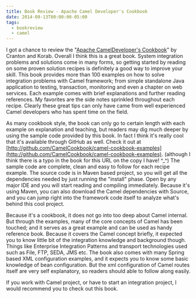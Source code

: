 ```yaml
---
title: Book Review - Apache Camel Developer's Cookbook
date: 2014-09-13T00:00:00-05:00
tags:
  - bookreview
  - camel
---
```


I got a chance to review the "[Apache CamelDeveloper's Cookbook](https://www.packtpub.com/application-development/apache-camel-developers-cookbook)" by Cranton and Korab. Overall I think this is a
great book. System integration problems and solutions come in many forms, so
getting started by reading on some proven solution recipes is definitely a good
way to improve your skill. This book provides more than 100 examples on how to
solve integration problems with Camel framework; from simple standalone Java
application to testing, transaction, monitoring and even a chapter on web
services. Each example comes with brief explanations and further reading
references. My favorites are the side notes sprinkled throughout each recipe.
Clearly these great tips can only have came from well experienced Camel
developers who has spent time on the field. 

As many cookbook style, the book can only go to certain length with each example
on explanation and teaching, but readers may dig much deeper by using the
sample code provided by this book. In fact I think it's really cool that it's available
through GitHub as well. Check it out at [http://github.com/CamelCookbook/camel-cookbook-examples](http://github.com/CamelCookbook/camel-cookbook-examples).
(although I think there is a typo in the book for this URL on the copy I have!
^_^) The sample code are complete, clean and easy to follow for each recipe
example. The source code is in Maven based project, so you will get all the
dependencies needed by just running the "install" phase. Open by any
major IDE and you will start reading and compiling immediately. Because it's
using Maven, you can also download the Camel dependencies with Source, and you
can jump right into the framework code itself to analyze what's behind this
cool project.

Because it's a cookbook, it does not go into too deep about Camel internal. But
through the examples, many of the core concepts of Camel has been touched; and
it serves as a great example and can be used as handy reference book. Because
it covers the Camel concept briefly, it expected you to know little bit of the
integration knowledge and background though. Things like Enterprise Integration
Patterns and transport technologies used such as File, FTP, SEDA, JMS etc. The
book also comes with many Spring based XML configuration examples, and it
expects you to know some basic knowledge of bean configuration. But the xml
configuration of Camel routes itself are very self explanatory, so readers should able to follow along easily.

If you work with Camel project, or have to start an integration project, I
would recommend you to check out this book.
